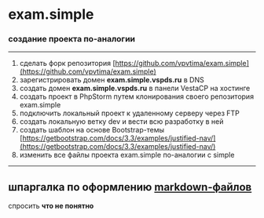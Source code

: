 # exam.simple
### создание проекта по-аналогии ###
---
1. сделать форк репозитория [https://github.com/vpvtima/exam.simple](https://github.com/vpvtima/exam.simple)
2. зарегистрировать домен **exam.simple.vspds.ru** в DNS
3. создать домен **exam.simple.vspds.ru** в панели VestaCP на хостинге
4. создать проект в PhpStorm путем клонирования своего репозитория exam.simple
5. подключить локальный проект к удаленному серверу через FTP
6. создать локальную ветку dev и вести всю разработку в ней
7. создать шаблон на основе Bootstrap-темы [https://getbootstrap.com/docs/3.3/examples/justified-nav/](https://getbootstrap.com/docs/3.3/examples/justified-nav/)
8. изменить все файлы проекта exam.simple по-аналогии с simple
---
шпаргалка по оформлению [markdown-файлов](http://ilfire.ru/kompyutery/shpargalka-po-sintaksisu-markdown-markdaun-so-vsemi-samymi-populyarnymi-tegami/)
---
спросить **что не понятно**

